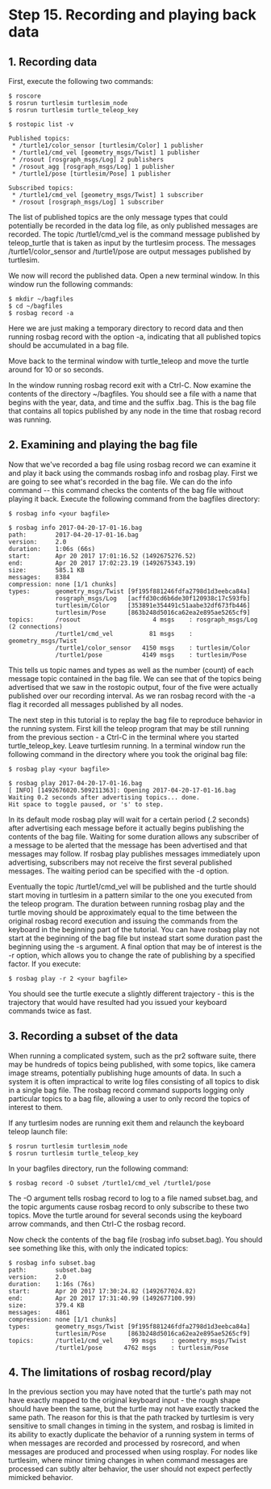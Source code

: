 # Step 15. Recording and playing back data

## 1. Recording data
First, execute the following two commands: 
```
$ roscore
$ rosrun turtlesim turtlesim_node 
$ rosrun turtlesim turtle_teleop_key
```
```
$ rostopic list -v

Published topics:
 * /turtle1/color_sensor [turtlesim/Color] 1 publisher
 * /turtle1/cmd_vel [geometry_msgs/Twist] 1 publisher
 * /rosout [rosgraph_msgs/Log] 2 publishers
 * /rosout_agg [rosgraph_msgs/Log] 1 publisher
 * /turtle1/pose [turtlesim/Pose] 1 publisher

Subscribed topics:
 * /turtle1/cmd_vel [geometry_msgs/Twist] 1 subscriber
 * /rosout [rosgraph_msgs/Log] 1 subscriber
```
The list of published topics are the only message types that could potentially be recorded in the data log file, as only published messages are recorded. The topic /turtle1/cmd_vel is the command message published by teleop_turtle that is taken as input by the turtlesim process. The messages /turtle1/color_sensor and /turtle1/pose are output messages published by turtlesim. 

We now will record the published data. Open a new terminal window. In this window run the following commands:
```
$ mkdir ~/bagfiles
$ cd ~/bagfiles
$ rosbag record -a
```
Here we are just making a temporary directory to record data and then running rosbag record with the option -a, indicating that all published topics should be accumulated in a bag file.

Move back to the terminal window with turtle_teleop and move the turtle around for 10 or so seconds.

In the window running rosbag record exit with a Ctrl-C. Now examine the contents of the directory ~/bagfiles. You should see a file with a name that begins with the year, data, and time and the suffix .bag. This is the bag file that contains all topics published by any node in the time that rosbag record was running. 

## 2. Examining and playing the bag file
Now that we've recorded a bag file using rosbag record we can examine it and play it back using the commands rosbag info and rosbag play. First we are going to see what's recorded in the bag file. We can do the info command -- this command checks the contents of the bag file without playing it back. Execute the following command from the bagfiles directory: 
```
$ rosbag info <your bagfile>
```
```
$ rosbag info 2017-04-20-17-01-16.bag 
path:        2017-04-20-17-01-16.bag
version:     2.0
duration:    1:06s (66s)
start:       Apr 20 2017 17:01:16.52 (1492675276.52)
end:         Apr 20 2017 17:02:23.19 (1492675343.19)
size:        585.1 KB
messages:    8384
compression: none [1/1 chunks]
types:       geometry_msgs/Twist [9f195f881246fdfa2798d1d3eebca84a]
             rosgraph_msgs/Log   [acffd30cd6b6de30f120938c17c593fb]
             turtlesim/Color     [353891e354491c51aabe32df673fb446]
             turtlesim/Pose      [863b248d5016ca62ea2e895ae5265cf9]
topics:      /rosout                    4 msgs    : rosgraph_msgs/Log   (2 connections)
             /turtle1/cmd_vel          81 msgs    : geometry_msgs/Twist
             /turtle1/color_sensor   4150 msgs    : turtlesim/Color    
             /turtle1/pose           4149 msgs    : turtlesim/Pose

```
This tells us topic names and types as well as the number (count) of each message topic contained in the bag file. We can see that of the topics being advertised that we saw in the rostopic output, four of the five were actually published over our recording interval. As we ran rosbag record with the -a flag it recorded all messages published by all nodes. 

The next step in this tutorial is to replay the bag file to reproduce behavior in the running system. First kill the teleop program that may be still running from the previous section - a Ctrl-C in the terminal where you started turtle_teleop_key. Leave turtlesim running. In a terminal window run the following command in the directory where you took the original bag file: 

```
$ rosbag play <your bagfile>
```
```
$ rosbag play 2017-04-20-17-01-16.bag
[ INFO] [1492676020.509211363]: Opening 2017-04-20-17-01-16.bag
Waiting 0.2 seconds after advertising topics... done.
Hit space to toggle paused, or 's' to step.
```
In its default mode rosbag play will wait for a certain period (.2 seconds) after advertising each message before it actually begins publishing the contents of the bag file. Waiting for some duration allows any subscriber of a message to be alerted that the message has been advertised and that messages may follow. If rosbag play publishes messages immediately upon advertising, subscribers may not receive the first several published messages. The waiting period can be specified with the -d option.

Eventually the topic /turtle1/cmd_vel will be published and the turtle should start moving in turtlesim in a pattern similar to the one you executed from the teleop program. The duration between running rosbag play and the turtle moving should be approximately equal to the time between the original rosbag record execution and issuing the commands from the keyboard in the beginning part of the tutorial. You can have rosbag play not start at the beginning of the bag file but instead start some duration past the beginning using the -s argument. A final option that may be of interest is the -r option, which allows you to change the rate of publishing by a specified factor. If you execute: 
```
$ rosbag play -r 2 <your bagfile>
```
You should see the turtle execute a slightly different trajectory - this is the trajectory that would have resulted had you issued your keyboard commands twice as fast.

## 3. Recording a subset of the data
When running a complicated system, such as the pr2 software suite, there may be hundreds of topics being published, with some topics, like camera image streams, potentially publishing huge amounts of data. In such a system it is often impractical to write log files consisting of all topics to disk in a single bag file. The rosbag record command supports logging only particular topics to a bag file, allowing a user to only record the topics of interest to them.

If any turtlesim nodes are running exit them and relaunch the keyboard teleop launch file: 
```
$ rosrun turtlesim turtlesim_node 
$ rosrun turtlesim turtle_teleop_key
```
In your bagfiles directory, run the following command: 
```
$ rosbag record -O subset /turtle1/cmd_vel /turtle1/pose
```
The -O argument tells rosbag record to log to a file named subset.bag, and the topic arguments cause rosbag record to only subscribe to these two topics. Move the turtle around for several seconds using the keyboard arrow commands, and then Ctrl-C the rosbag record.

Now check the contents of the bag file (rosbag info subset.bag). You should see something like this, with only the indicated topics: 
```
$ rosbag info subset.bag 
path:        subset.bag
version:     2.0
duration:    1:16s (76s)
start:       Apr 20 2017 17:30:24.82 (1492677024.82)
end:         Apr 20 2017 17:31:40.99 (1492677100.99)
size:        379.4 KB
messages:    4861
compression: none [1/1 chunks]
types:       geometry_msgs/Twist [9f195f881246fdfa2798d1d3eebca84a]
             turtlesim/Pose      [863b248d5016ca62ea2e895ae5265cf9]
topics:      /turtle1/cmd_vel     99 msgs    : geometry_msgs/Twist
             /turtle1/pose      4762 msgs    : turtlesim/Pose
```

## 4. The limitations of rosbag record/play
In the previous section you may have noted that the turtle's path may not have exactly mapped to the original keyboard input - the rough shape should have been the same, but the turtle may not have exactly tracked the same path. The reason for this is that the path tracked by turtlesim is very sensitive to small changes in timing in the system, and rosbag is limited in its ability to exactly duplicate the behavior of a running system in terms of when messages are recorded and processed by rosrecord, and when messages are produced and processed when using rosplay. For nodes like turtlesim, where minor timing changes in when command messages are processed can subtly alter behavior, the user should not expect perfectly mimicked behavior. 